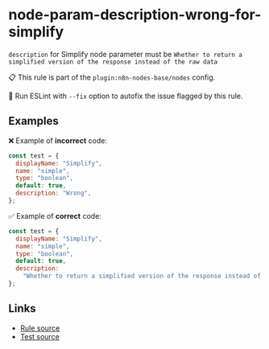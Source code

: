 [//]: # "File generated from a template. Do not edit this file directly."

# node-param-description-wrong-for-simplify

`description` for Simplify node parameter must be `Whether to return a simplified version of the response instead of the raw data`

📋 This rule is part of the `plugin:n8n-nodes-base/nodes` config.

🔧 Run ESLint with `--fix` option to autofix the issue flagged by this rule.

## Examples

❌ Example of **incorrect** code:

```js
const test = {
  displayName: "Simplify",
  name: "simple",
  type: "boolean",
  default: true,
  description: "Wrong",
};
```

✅ Example of **correct** code:

```js
const test = {
  displayName: "Simplify",
  name: "simple",
  type: "boolean",
  default: true,
  description:
    "Whether to return a simplified version of the response instead of the raw data",
};
```

## Links

- [Rule source](../../lib/rules/node-param-description-wrong-for-simplify.ts)
- [Test source](../../tests/node-param-description-wrong-for-simplify.test.ts)
